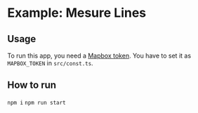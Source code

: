 # Example: Mesure Lines 

## Usage

To run this app, you need a [Mapbox token](http://visgl.github.io/react-map-gl/docs/get-started/mapbox-tokens). You have to set it as `MAPBOX_TOKEN` in `src/const.ts`.

## How to run 

`npm i`
`npm run start`